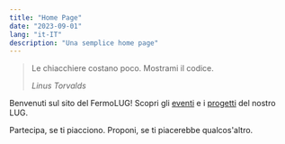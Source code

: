 ```yaml
---
title: "Home Page"
date: "2023-09-01"
lang: "it-IT"
description: "Una semplice home page"
---
```

> Le chiacchiere costano poco.
> Mostrami il codice.
> 
> <footer><cite>Linus Torvalds</cite></footer>

Benvenuti sul sito del FermoLUG! Scopri gli [eventi](/calendario.html) e i [progetti](/progetti.html) del nostro LUG.

Partecipa, se ti piacciono.
Proponi, se ti piacerebbe qualcos'altro.
